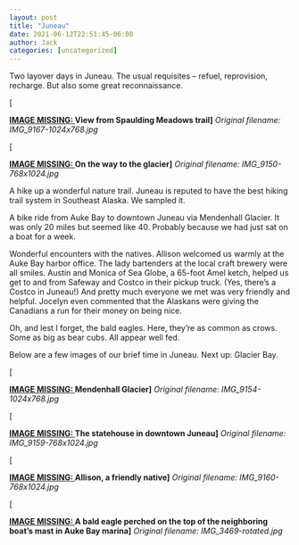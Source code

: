 ```yaml
---
layout: post
title: "Juneau"
date: 2021-06-12T22:51:45-06:00
author: Jack
categories: [uncategorized]
---
```


Two layover days in Juneau. The usual requisites – refuel, reprovision, recharge. But also some great reconnaissance.

[<!-- IMAGE PLACEHOLDER
Original URL: http://windleblo.com/wp-content/uploads/2021/06/IMG_9167-1024x768.jpg
Filename: IMG_9167-1024x768.jpg
Date path: 2021/06/IMG_9167-1024x768.jpg
Caption: ](/wp-content/uploads/2021/06/IMG_9167-scaled.jpg)View from Spaulding Meadows trail
Instructions: Replace this comment with actual image upload
-->

**[IMAGE MISSING: ](/wp-content/uploads/2021/06/IMG_9167-scaled.jpg)View from Spaulding Meadows trail]**
*Original filename: IMG_9167-1024x768.jpg*

[<!-- IMAGE PLACEHOLDER
Original URL: http://windleblo.com/wp-content/uploads/2021/06/IMG_9150-768x1024.jpg
Filename: IMG_9150-768x1024.jpg
Date path: 2021/06/IMG_9150-768x1024.jpg
Caption: ](/wp-content/uploads/2021/06/IMG_9150-scaled.jpg)On the way to the glacier
Instructions: Replace this comment with actual image upload
-->

**[IMAGE MISSING: ](/wp-content/uploads/2021/06/IMG_9150-scaled.jpg)On the way to the glacier]**
*Original filename: IMG_9150-768x1024.jpg*

A hike up a wonderful nature trail. Juneau is reputed to have the best hiking trail system in Southeast Alaska. We sampled it.

A bike ride from Auke Bay to downtown Juneau via Mendenhall Glacier. It was only 20 miles but seemed like 40. Probably because we had just sat on a boat for a week.

Wonderful encounters with the natives. Allison welcomed us warmly at the Auke Bay harbor office. The lady bartenders at the local craft brewery were all smiles. Austin and Monica of Sea Globe, a 65-foot Amel ketch, helped us get to and from Safeway and Costco in their pickup truck. (Yes, there’s a Costco in Juneau!) And pretty much everyone we met was very friendly and helpful. Jocelyn even commented that the Alaskans were giving the Canadians a run for their money on being nice.

Oh, and lest I forget, the bald eagles. Here, they’re as common as crows. Some as big as bear cubs. All appear well fed.

Below are a few images of our brief time in Juneau. Next up: Glacier Bay.

[<!-- IMAGE PLACEHOLDER
Original URL: http://windleblo.com/wp-content/uploads/2021/06/IMG_9154-1024x768.jpg
Filename: IMG_9154-1024x768.jpg
Date path: 2021/06/IMG_9154-1024x768.jpg
Caption: ](/wp-content/uploads/2021/06/IMG_9154-scaled.jpg)Mendenhall Glacier
Instructions: Replace this comment with actual image upload
-->

**[IMAGE MISSING: ](/wp-content/uploads/2021/06/IMG_9154-scaled.jpg)Mendenhall Glacier]**
*Original filename: IMG_9154-1024x768.jpg*

[<!-- IMAGE PLACEHOLDER
Original URL: http://windleblo.com/wp-content/uploads/2021/06/IMG_9159-768x1024.jpg
Filename: IMG_9159-768x1024.jpg
Date path: 2021/06/IMG_9159-768x1024.jpg
Caption: ](/wp-content/uploads/2021/06/IMG_9159-scaled.jpg)The statehouse in downtown Juneau
Instructions: Replace this comment with actual image upload
-->

**[IMAGE MISSING: ](/wp-content/uploads/2021/06/IMG_9159-scaled.jpg)The statehouse in downtown Juneau]**
*Original filename: IMG_9159-768x1024.jpg*

[<!-- IMAGE PLACEHOLDER
Original URL: http://windleblo.com/wp-content/uploads/2021/06/IMG_9160-768x1024.jpg
Filename: IMG_9160-768x1024.jpg
Date path: 2021/06/IMG_9160-768x1024.jpg
Caption: ](/wp-content/uploads/2021/06/IMG_9160-scaled.jpg)Allison, a friendly native
Instructions: Replace this comment with actual image upload
-->

**[IMAGE MISSING: ](/wp-content/uploads/2021/06/IMG_9160-scaled.jpg)Allison, a friendly native]**
*Original filename: IMG_9160-768x1024.jpg*

[<!-- IMAGE PLACEHOLDER
Original URL: http://windleblo.com/wp-content/uploads/2021/06/IMG_3469-rotated.jpg
Filename: IMG_3469-rotated.jpg
Date path: 2021/06/IMG_3469-rotated.jpg
Caption: ](/wp-content/uploads/2021/06/IMG_3469-rotated.jpg)A bald eagle perched on the top of the neighboring boat’s mast in Auke Bay marina
Instructions: Replace this comment with actual image upload
-->

**[IMAGE MISSING: ](/wp-content/uploads/2021/06/IMG_3469-rotated.jpg)A bald eagle perched on the top of the neighboring boat’s mast in Auke Bay marina]**
*Original filename: IMG_3469-rotated.jpg*